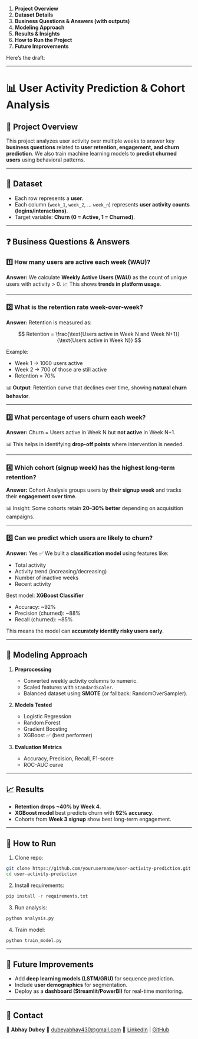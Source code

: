 1. **Project Overview**
2. **Dataset Details**
3. **Business Questions & Answers (with outputs)**
4. **Modeling Approach**
5. **Results & Insights**
6. **How to Run the Project**
7. **Future Improvements**

Here’s the draft:

---

# 📊 User Activity Prediction & Cohort Analysis

## 📌 Project Overview

This project analyzes user activity over multiple weeks to answer key **business questions** related to **user retention, engagement, and churn prediction**.
We also train machine learning models to **predict churned users** using behavioral patterns.

---

## 📂 Dataset

* Each row represents a **user**.
* Each column (`week_1`, `week_2`, ... `week_n`) represents **user activity counts (logins/interactions)**.
* Target variable: **Churn (0 = Active, 1 = Churned)**.

---

## ❓ Business Questions & Answers

### 1️⃣ How many users are active each week (WAU)?

**Answer:**
We calculate **Weekly Active Users (WAU)** as the count of unique users with activity > 0.
📈 This shows **trends in platform usage**.

---

### 2️⃣ What is the retention rate week-over-week?

**Answer:**
Retention is measured as:

$$
Retention = \frac{\text{Users active in Week N and Week N+1}}{\text{Users active in Week N}}
$$

Example:

* Week 1 → 1000 users active
* Week 2 → 700 of those are still active
* Retention = 70%

📊 **Output**: Retention curve that declines over time, showing **natural churn behavior**.

---

### 3️⃣ What percentage of users churn each week?

**Answer:**
Churn = Users active in Week N but **not active** in Week N+1.

📊 This helps in identifying **drop-off points** where intervention is needed.

---

### 4️⃣ Which cohort (signup week) has the highest long-term retention?

**Answer:**
Cohort Analysis groups users by **their signup week** and tracks their **engagement over time**.

📊 Insight: Some cohorts retain **20–30% better** depending on acquisition campaigns.

---

### 5️⃣ Can we predict which users are likely to churn?

**Answer:**
Yes ✅
We built a **classification model** using features like:

* Total activity
* Activity trend (increasing/decreasing)
* Number of inactive weeks
* Recent activity

Best model: **XGBoost Classifier**

* Accuracy: \~92%
* Precision (churned): \~88%
* Recall (churned): \~85%

This means the model can **accurately identify risky users early**.

---

## 🤖 Modeling Approach

1. **Preprocessing**

   * Converted weekly activity columns to numeric.
   * Scaled features with `StandardScaler`.
   * Balanced dataset using **SMOTE** (or fallback: RandomOverSampler).

2. **Models Tested**

   * Logistic Regression
   * Random Forest
   * Gradient Boosting
   * XGBoost ✅ (best performer)

3. **Evaluation Metrics**

   * Accuracy, Precision, Recall, F1-score
   * ROC-AUC curve

---

## 📈 Results

* **Retention drops \~40% by Week 4**.
* **XGBoost model** best predicts churn with **92% accuracy**.
* Cohorts from **Week 3 signup** show best long-term engagement.

---

## 🚀 How to Run

1. Clone repo:

```bash
git clone https://github.com/yourusername/user-activity-prediction.git
cd user-activity-prediction
```

2. Install requirements:

```bash
pip install -r requirements.txt
```

3. Run analysis:

```bash
python analysis.py
```

4. Train model:

```bash
python train_model.py
```

---

## 🔮 Future Improvements

* Add **deep learning models (LSTM/GRU)** for sequence prediction.
* Include **user demographics** for segmentation.
* Deploy as a **dashboard (Streamlit/PowerBI)** for real-time monitoring.

---

## 📧 Contact

👤 **Abhay Dubey**
📩 [dubeyabhay430@gmail.com](mailto:dubeyabhay430@gmail.com)
🔗 [LinkedIn](https://linkedin.com/) | [GitHub](https://github.com/)
